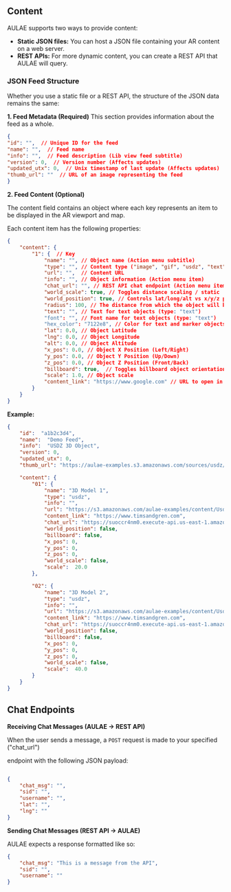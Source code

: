 
## Content

AULAE supports two ways to provide content:

* ****Static JSON files:**** You can host a JSON file containing your AR content on a web server.
* ****REST APIs:****  For more dynamic content, you can create a REST API that AULAE will query.

### JSON Feed Structure

Whether you use a static file or a REST API, the structure of the JSON data remains the same:

****1. Feed Metadata (Required)****
This section provides information about the feed as a whole.

```json
{
"id": "",  // Unique ID for the feed
"name": "",  // Feed name
"info": "",  // Feed description (Lib view feed subtitle)
"version": 0,  // Version number (Affects updates)
"updated_utx": 0,  // Unix timestamp of last update (Affects updates)
"thumb_url": ""  // URL of an image representing the feed
}
```

****2. Feed Content (Optional)****

The content field contains an object where each key represents an item to be displayed in the AR viewport and map.

Each content item has the following properties:

```json
{
    "content": {
        "1": {  // Key
            "name": "", // Object name (Action menu subtitle)
            "type": "", // Content type ("image", "gif", "usdz", "text", "marker", "audio")
            "url": "",  // Content URL
            "info": "", // Object information (Action menu item)
            "chat_url": "", // REST API chat endpoint (Action menu item)
            "world_scale": true, // Toggles distance scaling / static
            "world_position": true, // Controls lat/long/alt vs x/y/z positioning
            "radius": 100, // The distance from which the object will be visable in the viewport (requires lat/long)
            "text": "", // Text for text objects (type: "text")
            "font": "", // Font name for text objects (type: "text")
            "hex_color": "7122e8", // Color for text and marker objects
            "lat": 0.0, // Object Latitude
            "lng": 0.0, // Object Longitude
            "alt": 0.0, // Object Altitude
            "x_pos": 0.0, // Object X Position (Left/Right)
            "y_pos": 0.0, // Object Y Position (Up/Down)
            "z_pos": 0.0, // Object Z Position (Front/Back)
            "billboard": true,  // Toggles billboard object orientation
            "scale": 1.0, // Object scale
            "content_link": "https://www.google.com" // URL to open in a web browser (Action menu item)
        }
    }
}
```

****Example:****
```json
{
    "id":  "a1b2c3d4",
    "name":  "Demo Feed",
    "info":  "USDZ 3D Object",
    "version": 0,
    "updated_utx": 0,
    "thumb_url": "https://aulae-examples.s3.amazonaws.com/sources/usdz/FeedLogo.png",

    "content": {
        "01": {
            "name": "3D Model 1",
            "type": "usdz",
            "info": "",
            "url": "https://s3.amazonaws.com/aulae-examples/content/Usdz/LogoCube.usdz",
            "content_link": "https://www.timsandgren.com",
            "chat_url": "https://suoccr4nm0.execute-api.us-east-1.amazonaws.com/dev",
            "world_position": false,
            "billboard": false,
            "x_pos": 0,
            "y_pos": 0,
            "z_pos": 0,
            "world_scale": false,
            "scale":  20.0
        },

        "02": {
            "name": "3D Model 2",
            "type": "usdz",
            "info": "",
            "url": "https://s3.amazonaws.com/aulae-examples/content/Usdz/LogoCube.usdz",
            "content_link": "https://www.timsandgren.com",
            "chat_url": "https://suoccr4nm0.execute-api.us-east-1.amazonaws.com/dev",
            "world_position": false,
            "billboard": false,
            "x_pos": 0,
            "y_pos": 0,
            "z_pos": 0,
            "world_scale": false,
            "scale":  40.0
        }
    }
}

```


## Chat Endpoints

****Receiving Chat Messages (AULAE -> REST API)****

When the user sends a message, a `POST` request is made to your specified ("chat_url")

endpoint with the following JSON payload:

  
```json

{
    "chat_msg": "",
    "sid": "",
    "username": "",
    "lat": "",
    "lng": ""
}

```

****Sending Chat Messages (REST API -> AULAE)****

AULAE expects a response formatted like so:

```json
{
    "chat_msg": "This is a message from the API",
    "sid": "",
    "username": ""
}
```

